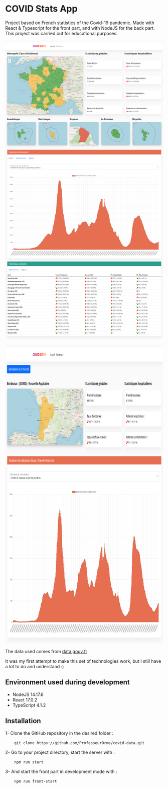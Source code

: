 # COVID Stats App


Project based on French statistics of the Covid-19 pandemic. Made with React & Typescript for the front part, and with NodeJS for the back part. This project was carried out for educational purposes.

<p align="center">
    <img src="https://raw.githubusercontent.com/ProfesseurOrme/covid-data/main/client/public/preview.jpg" alt="preview" width="auto" height="950">
</p>

<p align="center">
    <img src="https://raw.githubusercontent.com/ProfesseurOrme/covid-data/main/client/public/preview_2.jpg" alt="preview" width="auto" height="950">
</p>

The data used comes from [data.gouv.fr](https://www.data.gouv.fr/fr/pages/donnees-coronavirus/)

It was my first attempt to make this set of technologies work, but I still have a lot to do and understand :)

## Environment used during development

* NodeJS 14.17.6
* React 17.0.2
* TypeScript 4.1.2

## Installation
1- Clone the GitHub repository in the desired folder :
```
    git clone https://github.com/ProfesseurOrme/covid-data.git
```

2- Go to your project directory, start the server with  :
```
    npm run start
```

3- And start the front part in development mode with :
```
    npm run front-start
```